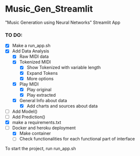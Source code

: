 # Music_Gen_Streamlit
"Music Generation using Neural Networks" Streamlit App

### TO DO:

- [x] Make a run_app.sh
- [x] Add Data Analysis
	- [x] Raw MIDI data
	- [x] Tokenized MIDI
		- [x] Show Tokenized with variable length
		- [x] Expand Tokens
		- [x] More options
	- [x] Play MIDI
		- [x] Play original
		- [x] Play extracted
	- [x] General Info about data
		- [x] Add charts and sources about data
- [ ] Add Model()
- [ ] Add Prediction()
- [x] make a requirements.txt
- [ ] Docker and heroku deployment
	- [x] Make container
	- [ ] Check functionalities for each functional part of interface 

To start the project, run run_app.sh